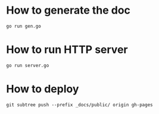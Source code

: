 # How to generate the doc

`go run gen.go`

# How to run HTTP server

`go run server.go`

# How to deploy

`git subtree push --prefix _docs/public/ origin gh-pages`
